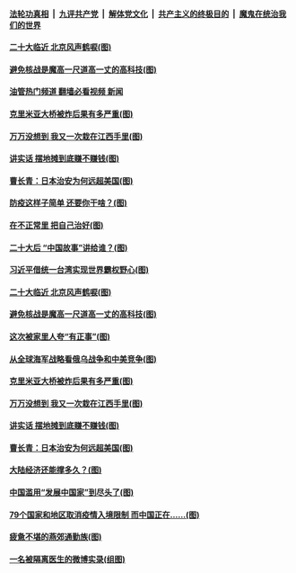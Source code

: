 ####  [法轮功真相](../../../../basic/blob/master/README.md?t=10111131) &nbsp;|&nbsp; [九评共产党](../../../../9ping.md/blob/master/README.md?t=10111131) &nbsp;|&nbsp; [解体党文化](../../../../jtdwh.md/blob/master/README.md?t=10111131)  &nbsp;|&nbsp; [共产主义的终极目的](../../../../gczydzjmd.md/blob/master/README.md?t=10111131) &nbsp;|&nbsp; [魔鬼在统治我们的世界](../../../../mgztzwmdsj.md/blob/master/README.md?t=10111131) 

#### [二十大临近 北京风声鹤唳(图)](../pages/p4/1018808.md?t=10111131) 

#### [避免核战是魔高一尺道高一丈的高科技(图)](../pages/p4/1018731.md?t=10111131) 

#### [油管热门频道 翻墙必看视频 新闻](http://209.250.226.216:81/youtube.html?10111131)

#### [克里米亚大桥被炸后果有多严重(图)](../pages/p4/1018725.md?t=10111131) 

#### [万万没想到 我又一次栽在江西手里(图)](../pages/p4/1018660.md?t=10111131) 

#### [讲实话 摆地摊到底赚不赚钱(图)](../pages/p4/1018651.md?t=10111131) 

#### [曹长青：日本治安为何远超美国(图)](../pages/p4/1018657.md?t=10111131) 

#### [防疫这样子简单 还要你干啥？(图)](../pages/p4/1018817.md?t=10111131) 

#### [在不正常里 把自己治好(图)](../pages/p4/1018816.md?t=10111131) 

#### [二十大后 “中国故事”讲给谁？(图)](../pages/p4/1018815.md?t=10111131) 

#### [习近平借统一台湾实现世界霸权野心(图)](../pages/p4/1018813.md?t=10111131) 

#### [二十大临近 北京风声鹤唳(图)](../pages/p4/1018808.md?t=10111131) 


#### [避免核战是魔高一尺道高一丈的高科技(图)](../pages/p4/1018731.md?t=10111131) 

#### [这次被家里人夸“有正事”(图)](../pages/p4/1018729.md?t=10111131) 

#### [从全球海军战略看俄乌战争和中美竞争(图)](../pages/p4/1018727.md?t=10111131) 

#### [克里米亚大桥被炸后果有多严重(图)](../pages/p4/1018725.md?t=10111131) 


#### [万万没想到 我又一次栽在江西手里(图)](../pages/p4/1018660.md?t=10111131) 

#### [讲实话 摆地摊到底赚不赚钱(图)](../pages/p4/1018651.md?t=10111131) 

#### [曹长青：日本治安为何远超美国(图)](../pages/p4/1018657.md?t=10111131) 

#### [大陆经济还能撑多久？(图)](../pages/p4/1018656.md?t=10111131) 

#### [中国滥用“发展中国家”到尽头了(图)](../pages/p4/1018649.md?t=10111131) 


#### [79个国家和地区取消疫情入境限制 而中国正在……(图)](../pages/p4/1018585.md?t=10111131) 

#### [疲惫不堪的燕郊通勤族(图)](../pages/p4/1018586.md?t=10111131) 

#### [一名被隔离医生的微博实录(组图)](../pages/p4/1018584.md?t=10111131) 

<img src='http://gfw-breaker.win/goodnews/indexes/p4.md' width='0px' height='0px'/>
